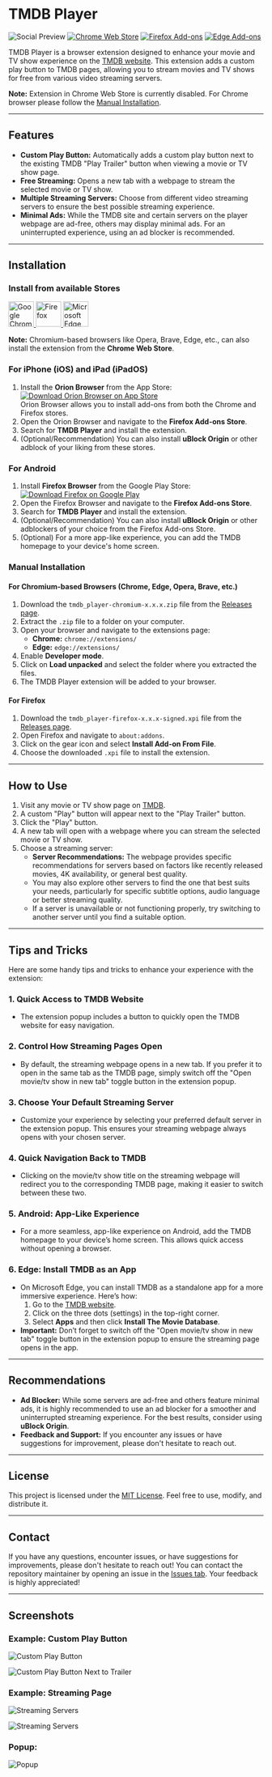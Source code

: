# TMDB Player

![Social Preview](assets/socialpreview/socialpreview.png)
[![Chrome Web Store](https://img.shields.io/badge/Chrome_Web_Store-Install-yellow?logo=google-chrome&logoColor=white)](https://chromewebstore.google.com/detail/jomgiognkiagcgfhnbajhkdccmmmmphk) [![Firefox Add-ons](https://img.shields.io/badge/Firefox_Add_ons-Install-orange?logo=firefox-browser&logoColor=white)](https://addons.mozilla.org/firefox/addon/tmdb-player/) [![Edge Add-ons](https://img.shields.io/badge/Edge_Add_ons-Install-blue?logo=microsoft-edge&logoColor=white)](https://microsoftedge.microsoft.com/addons/detail/nioipgkkpacjdknpkochdpbhkcgefopi)

TMDB Player is a browser extension designed to enhance your movie and TV show experience on the [TMDB website](https://www.themoviedb.org/). This extension adds a custom play button to TMDB pages, allowing you to stream movies and TV shows for free from various video streaming servers.

**Note:** Extension in Chrome Web Store is currently disabled. For Chrome browser please follow the [Manual Installation](#manual-installation).

---

## Features

- **Custom Play Button:** Automatically adds a custom play button next to the existing TMDB "Play Trailer" button when viewing a movie or TV show page.
- **Free Streaming:** Opens a new tab with a webpage to stream the selected movie or TV show.
- **Multiple Streaming Servers:** Choose from different video streaming servers to ensure the best possible streaming experience.
- **Minimal Ads:** While the TMDB site and certain servers on the player webpage are ad-free, others may display minimal ads. For an uninterrupted experience, using an ad blocker is recommended.

---

## Installation

### Install from available Stores

<a href="https://chromewebstore.google.com/detail/jomgiognkiagcgfhnbajhkdccmmmmphk" target="_blank">
 <img src="https://user-images.githubusercontent.com/585534/107280622-91a8ea80-6a26-11eb-8d07-77c548b28665.png" alt="Google Chrome" height="50px" >
</a>

<a href="https://addons.mozilla.org/en-US/firefox/addon/tmdb-player/" target="_blank">
 <img src="https://blog.mozilla.org/addons/files/2015/11/get-the-addon.png" alt="Firefox" height="50px" >
</a>

<a href="https://microsoftedge.microsoft.com/addons/detail/nioipgkkpacjdknpkochdpbhkcgefopi" target="_blank">
 <img src="https://developer.microsoft.com/store/badges/images/English_get-it-from-MS.png" alt="Microsoft Edge" height="50px" >
</a>

**Note:** Chromium-based browsers like Opera, Brave, Edge, etc., can also install the extension from the **Chrome Web Store**.

### For iPhone (iOS) and iPad (iPadOS)

1. Install the **Orion Browser** from the App Store:  
   [![Download Orion Browser on App Store](https://img.shields.io/badge/Download_Orion_Browser-007AFF?logo=app-store&logoColor=white)](https://apps.apple.com/us/app/orion-browser-by-kagi/id1484498200)  
   Orion Browser allows you to install add-ons from both the Chrome and Firefox stores.
2. Open the Orion Browser and navigate to the **Firefox Add-ons Store**.
3. Search for **TMDB Player** and install the extension.
4. (Optional/Recommendation) You can also install **uBlock Origin** or other adblock of your liking from these stores.

### For Android

1. Install **Firefox Browser** from the Google Play Store:  
   [![Download Firefox on Google Play](https://img.shields.io/badge/Download_Firefox-4285F4?logo=google-play&logoColor=white)](https://play.google.com/store/apps/details?id=org.mozilla.firefox)  
2. Open the Firefox Browser and navigate to the **Firefox Add-ons Store**.
3. Search for **TMDB Player** and install the extension.
4. (Optional/Recommendation) You can also install **uBlock Origin** or other adblockers of your choice from the Firefox Add-ons Store.
5. (Optional) For a more app-like experience, you can add the TMDB homepage to your device's home screen.

### Manual Installation

#### For Chromium-based Browsers (Chrome, Edge, Opera, Brave, etc.)
1. Download the `tmdb_player-chromium-x.x.x.zip` file from the [Releases page](https://github.com/TomasTNunes/TMDB-Player/releases).
2. Extract the `.zip` file to a folder on your computer.
3. Open your browser and navigate to the extensions page:
   - **Chrome:** `chrome://extensions/`
   - **Edge:** `edge://extensions/`
4. Enable **Developer mode**.
5. Click on **Load unpacked** and select the folder where you extracted the files.
6. The TMDB Player extension will be added to your browser.

#### For Firefox
1. Download the `tmdb_player-firefox-x.x.x-signed.xpi` file from the [Releases page](https://github.com/TomasTNunes/TMDB-Player/releases).
2. Open Firefox and navigate to `about:addons`.
3. Click on the gear icon and select **Install Add-on From File**.
4. Choose the downloaded `.xpi` file to install the extension.

---

## How to Use

1. Visit any movie or TV show page on [TMDB](https://www.themoviedb.org/).
2. A custom "Play" button will appear next to the "Play Trailer" button.
3. Click the "Play" button.
4. A new tab will open with a webpage where you can stream the selected movie or TV show.
5. Choose a streaming server:
   - **Server Recommendations:** The webpage provides specific recommendations for servers based on factors like recently released movies, 4K availability, or general best quality.
   - You may also explore other servers to find the one that best suits your needs, particularly for specific subtitle options, audio language or better streaming quality.
   - If a server is unavailable or not functioning properly, try switching to another server until you find a suitable option.

---

## Tips and Tricks

Here are some handy tips and tricks to enhance your experience with the extension:

### 1. Quick Access to TMDB Website  
- The extension popup includes a button to quickly open the TMDB website for easy navigation.  

### 2. Control How Streaming Pages Open  
- By default, the streaming webpage opens in a new tab. If you prefer it to open in the same tab as the TMDB page, simply switch off the "Open movie/tv show in new tab" toggle button in the extension popup.  

### 3. Choose Your Default Streaming Server  
- Customize your experience by selecting your preferred default server in the extension popup. This ensures your streaming webpage always opens with your chosen server.  

### 4. Quick Navigation Back to TMDB
- Clicking on the movie/tv show title on the streaming webpage will redirect you to the corresponding TMDB page, making it easier to switch between these two.

### 5. Android: App-Like Experience  
- For a more seamless, app-like experience on Android, add the TMDB homepage to your device’s home screen. This allows quick access without opening a browser.  

### 6. Edge: Install TMDB as an App  
- On Microsoft Edge, you can install TMDB as a standalone app for a more immersive experience. Here’s how:  
  1. Go to the [TMDB website](https://www.themoviedb.org/).  
  2. Click on the three dots (settings) in the top-right corner.  
  3. Select **Apps** and then click **Install The Movie Database**.  
- **Important:** Don’t forget to switch off the "Open movie/tv show in new tab" toggle button in the extension popup to ensure the streaming page opens in the app.  

---

## Recommendations

- **Ad Blocker:** While some servers are ad-free and others feature minimal ads, it is highly recommended to use an ad blocker for a smoother and uninterrupted streaming experience. For the best results, consider using **uBlock Origin**.
- **Feedback and Support:** If you encounter any issues or have suggestions for improvement, please don't hesitate to reach out.

---

## License

This project is licensed under the [MIT License](/LICENSE). Feel free to use, modify, and distribute it.

---

## Contact

If you have any questions, encounter issues, or have suggestions for improvements, please don't hesitate to reach out! You can contact the repository maintainer by opening an issue in the [Issues tab](https://github.com/TomasTNunes/TMDB-Player/issues). Your feedback is highly appreciated!

---

## Screenshots

### Example: Custom Play Button

![Custom Play Button](assets/screenshots/movieButton.png)

![Custom Play Button Next to Trailer](assets/screenshots/tvShowButton.png)

### Example: Streaming Page

![Streaming Servers](assets/screenshots/player_movie.png)

![Streaming Servers](assets/screenshots/player_show.png)

### Popup:

![Popup](assets/screenshots/popup.png)
